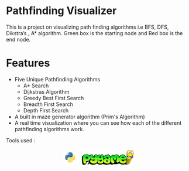 # Pathfinding Visualizer 
This is a project on visualizing path finding algorithms i.e BFS, DFS, Dikstra’s , A* algorithm.
Green box is the starting node and Red box is the end node.

# Features <a name="features"></a>
* Five Unique Pathfinding Algorithms
   * A* Search 
   * Dijkstras Algorithm 
   * Greedy Best First Search 
   * Breadth First Search 
   * Depth First Search 
* A built in maze generator algorithm (Prim's Algorithm)
* A real time visualization where you can see how each of the different pathfinding algorithms work.

Tools used :
<p align="center">
<img src="https://raw.githubusercontent.com/github/explore/80688e429a7d4ef2fca1e82350fe8e3517d3494d/topics/python/python.png" alt="Python" height="40" style="vertical-align:top; margin:4px">
<img src="https://github.com/pygame/pygame/blob/main/docs/reST/_static/pygame_logo.svg" alt="VS Code" height="40" style="vertical-align:top; margin:4px">
</p>
